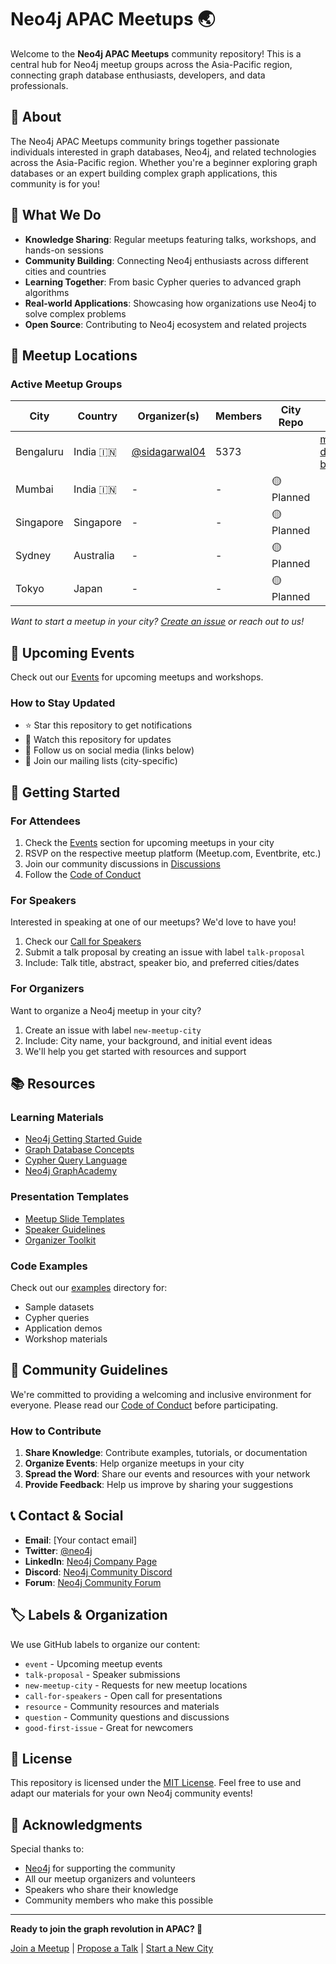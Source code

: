 # Neo4j APAC Meetups 🌏

Welcome to the **Neo4j APAC Meetups** community repository! This is a central hub for Neo4j meetup groups across the Asia-Pacific region, connecting graph database enthusiasts, developers, and data professionals.

## 🎯 About

The Neo4j APAC Meetups community brings together passionate individuals interested in graph databases, Neo4j, and related technologies across the Asia-Pacific region. Whether you're a beginner exploring graph databases or an expert building complex graph applications, this community is for you!

## 🌟 What We Do

- **Knowledge Sharing**: Regular meetups featuring talks, workshops, and hands-on sessions
- **Community Building**: Connecting Neo4j enthusiasts across different cities and countries
- **Learning Together**: From basic Cypher queries to advanced graph algorithms
- **Real-world Applications**: Showcasing how organizations use Neo4j to solve complex problems
- **Open Source**: Contributing to Neo4j ecosystem and related projects

## 📍 Meetup Locations

### Active Meetup Groups

| City | Country | Organizer(s) | Members | City Repo | Meetup URL |
|------|---------|--------------|---------|--------|--------|
| Bengaluru | India 🇮🇳 | [@sidagarwal04](https://github.com/sidagarwal04) | 5373 |  | [meetup.com/graph-database-bangalore/](https://www.meetup.com/graph-database-bangalore/)|
| Mumbai | India 🇮🇳 | - | - | 🟡 Planned |
| Singapore | Singapore | - | - | 🟡 Planned |
| Sydney | Australia | - | - | 🟡 Planned |
| Tokyo | Japan | - | - | 🟡 Planned |

*Want to start a meetup in your city? [Create an issue](../../issues/new) or reach out to us!*

## 📅 Upcoming Events

Check out our [Events](../../issues?q=is%3Aissue+is%3Aopen+label%3Aevent) for upcoming meetups and workshops.

### How to Stay Updated
- ⭐ Star this repository to get notifications
- 👀 Watch this repository for updates
- 📢 Follow us on social media (links below)
- 📧 Join our mailing lists (city-specific)

## 🚀 Getting Started

### For Attendees
1. Check the [Events](../../issues?q=is%3Aissue+is%3Aopen+label%3Aevent) section for upcoming meetups in your city
2. RSVP on the respective meetup platform (Meetup.com, Eventbrite, etc.)
3. Join our community discussions in [Discussions](../../discussions)
4. Follow the [Code of Conduct](CODE_OF_CONDUCT.md)

### For Speakers
Interested in speaking at one of our meetups? We'd love to have you!

1. Check our [Call for Speakers](../../issues?q=is%3Aissue+is%3Aopen+label%3A%22call+for+speakers%22)
2. Submit a talk proposal by creating an issue with label `talk-proposal`
3. Include: Talk title, abstract, speaker bio, and preferred cities/dates

### For Organizers
Want to organize a Neo4j meetup in your city?

1. Create an issue with label `new-meetup-city`
2. Include: City name, your background, and initial event ideas
3. We'll help you get started with resources and support

## 📚 Resources

### Learning Materials
- [Neo4j Getting Started Guide](https://neo4j.com/developer/get-started/)
- [Graph Database Concepts](https://neo4j.com/developer/graph-database/)
- [Cypher Query Language](https://neo4j.com/developer/cypher/)
- [Neo4j GraphAcademy](https://graphacademy.neo4j.com/)

### Presentation Templates
- [Meetup Slide Templates](./resources/templates/)
- [Speaker Guidelines](./resources/speaker-guidelines.md)
- [Organizer Toolkit](./resources/organizer-toolkit.md)

### Code Examples
Check out our [examples](./examples/) directory for:
- Sample datasets
- Cypher queries
- Application demos
- Workshop materials

## 🤝 Community Guidelines

We're committed to providing a welcoming and inclusive environment for everyone. Please read our [Code of Conduct](CODE_OF_CONDUCT.md) before participating.

### How to Contribute

1. **Share Knowledge**: Contribute examples, tutorials, or documentation
2. **Organize Events**: Help organize meetups in your city
3. **Spread the Word**: Share our events and resources with your network
4. **Provide Feedback**: Help us improve by sharing your suggestions

## 📞 Contact & Social

- **Email**: [Your contact email]
- **Twitter**: [@neo4j](https://twitter.com/neo4j)
- **LinkedIn**: [Neo4j Company Page](https://www.linkedin.com/company/neo4j/)
- **Discord**: [Neo4j Community Discord](https://discord.gg/neo4j)
- **Forum**: [Neo4j Community Forum](https://community.neo4j.com/)

## 🏷️ Labels & Organization

We use GitHub labels to organize our content:

- `event` - Upcoming meetup events
- `talk-proposal` - Speaker submissions
- `new-meetup-city` - Requests for new meetup locations
- `call-for-speakers` - Open call for presentations
- `resource` - Community resources and materials
- `question` - Community questions and discussions
- `good-first-issue` - Great for newcomers

## 📜 License

This repository is licensed under the [MIT License](LICENSE). Feel free to use and adapt our materials for your own Neo4j community events!

## 🙏 Acknowledgments

Special thanks to:
- [Neo4j](https://neo4j.com/) for supporting the community
- All our meetup organizers and volunteers
- Speakers who share their knowledge
- Community members who make this possible

---

**Ready to join the graph revolution in APAC? 🚀**

[Join a Meetup](../../issues?q=is%3Aissue+is%3Aopen+label%3Aevent) | [Propose a Talk](../../issues/new?template=talk-proposal.md) | [Start a New City](../../issues/new?template=new-city.md)
